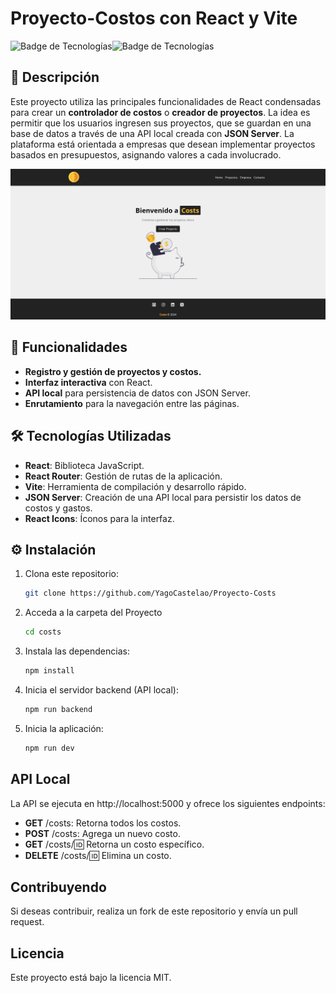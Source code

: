 # Proyecto-Costos con React y Vite

![Badge de Tecnologías](https://img.shields.io/badge/React-v18-blue?style=flat-square&logo=react)![Badge de Tecnologías](https://img.shields.io/badge/Vite-v4-purple?style=flat-square&logo=vite)

## 🚀 Descripción
Este proyecto utiliza las principales funcionalidades de React condensadas para crear un **controlador de costos** o **creador de proyectos**. La idea es permitir que los usuarios ingresen sus proyectos, que se guardan en una base de datos a través de una API local creada con **JSON Server**. La plataforma está orientada a empresas que desean implementar proyectos basados en presupuestos, asignando valores a cada involucrado.

![Captura del Proyecto](./Costs.png)

## 🌟 Funcionalidades
- **Registro y gestión de proyectos y costos.**
- **Interfaz interactiva** con React.
- **API local** para persistencia de datos con JSON Server.
- **Enrutamiento** para la navegación entre las páginas.

## 🛠️ Tecnologías Utilizadas
- **React**: Biblioteca JavaScript.
- **React Router**: Gestión de rutas de la aplicación.
- **Vite**: Herramienta de compilación y desarrollo rápido.
- **JSON Server**: Creación de una API local para persistir los datos de costos y gastos.
- **React Icons**: Íconos para la interfaz.

## ⚙️ Instalación
1. Clona este repositorio:
   ```bash
   git clone https://github.com/YagoCastelao/Proyecto-Costs
   
2. Acceda a la carpeta del Proyecto
   ```bash
   cd costs
   
3. Instala las dependencias:
   ```bash
   npm install

4. Inicia el servidor backend (API local):
   ```bash
   npm run backend

5. Inicia la aplicación:
   ```bash
   npm run dev

## API Local
La API se ejecuta en http://localhost:5000 y ofrece los siguientes endpoints:

- **GET** /costs: Retorna todos los costos.
- **POST** /costs: Agrega un nuevo costo.
- **GET** /costs/:id: Retorna un costo específico.
- **DELETE** /costs/:id: Elimina un costo.

## Contribuyendo
Si deseas contribuir, realiza un fork de este repositorio y envía un pull request.

## Licencia
Este proyecto está bajo la licencia MIT.
